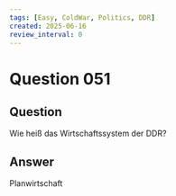 ```yaml
---
tags: [Easy, ColdWar, Politics, DDR]
created: 2025-06-16
review_interval: 0
---
```


# Question 051

## Question

Wie heiß das Wirtschaftssystem der DDR?

## Answer

Planwirtschaft
